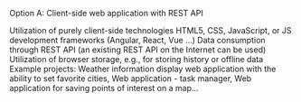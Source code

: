 Option A:
Client-side web application with REST API

Utilization of purely client-side technologies HTML5, CSS, JavaScript, or JS development frameworks (Angular, React, Vue ...)
Data consumption through REST API (an existing REST API on the Internet can be used)
Utilization of browser storage, e.g., for storing history or offline data
Example projects: Weather information display web application with the ability to set favorite cities, Web application - task manager, Web application for saving points of interest on a map...

